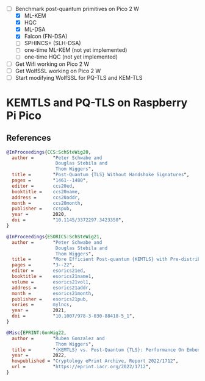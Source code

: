 - [ ] Benchmark post-quantum primitives on Pico 2 W
    - [x] ML-KEM
    - [x] HQC
    - [x] ML-DSA
    - [x] Falcon (FN-DSA)
    - [ ] SPHINCS+ (SLH-DSA)
    - [ ] one-time ML-KEM (not yet implemented)
    - [ ] one-time HQC (not yet implemented)
- [ ] Get Wifi working on Pico 2 W
- [ ] Get WolfSSL working on Pico 2 W
- [ ] Start modifying WolfSSL for PQ-TLS and KEM-TLS

# KEMTLS and PQ-TLS on Raspberry Pi Pico

## References

```bibtex
@InProceedings{CCS:SchSteWig20,
  author =       "Peter Schwabe and
                  Douglas Stebila and
                  Thom Wiggers",
  title =        "Post-Quantum {TLS} Without Handshake Signatures",
  pages =        "1461--1480",
  editor =       ccs20ed,
  booktitle =    ccs20name,
  address =      ccs20addr,
  month =        ccs20month,
  publisher =    ccspub,
  year =         2020,
  doi =          "10.1145/3372297.3423350",
}

@InProceedings{ESORICS:SchSteWig21,
  author =       "Peter Schwabe and
                  Douglas Stebila and
                  Thom Wiggers",
  title =        "More Efficient Post-quantum {KEMTLS} with Pre-distributed Public Keys",
  pages =        "3--22",
  editor =       esorics21ed,
  booktitle =    esorics21name1,
  volume =       esorics21vol1,
  address =      esorics21addr,
  month =        esorics21month,
  publisher =    esorics21pub,
  series =       mylncs,
  year =         2021,
  doi =          "10.1007/978-3-030-88418-5_1",
}

@Misc{EPRINT:GonWig22,
  author =       "Ruben Gonzalez and
                  Thom Wiggers",
  title =        "{KEMTLS} vs. Post-Quantum {TLS}: Performance On Embedded Systems",
  year =         2022,
  howpublished = "Cryptology ePrint Archive, Report 2022/1712",
  url =          "https://eprint.iacr.org/2022/1712",
}
```
